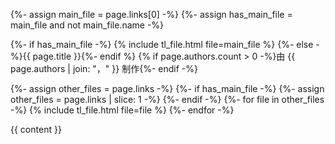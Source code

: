 ---
---

<!--
#      title: ""
#      # 汉化作者
#      authors:
#        - ""
#      links:
#        -
#          # 头一项不需要 name
#          name: ""
#          url: ""
#          # 网盘提取码
#          passcode: ""
#          # 可以放“压缩包提取码”之类的东西
#          notes: ""
-->

{%- assign main_file = page.links[0] -%}
{%- assign has_main_file = main_file and not main_file.name -%}

{%- if has_main_file -%}
{% include tl_file.html file=main_file %}
{%- else -%}{{ page.title }}{%- endif %} {% if page.authors.count > 0 -%}由 {{ page.authors | join: "，" }} 制作{%- endif -%}

{%- assign other_files = page.links -%}
{%- if has_main_file -%}
{%- assign other_files = page.links | slice: 1 -%}
{%- endif -%}
{%- for file in other_files -%}
{% include tl_file.html file=file %} 
{%- endfor -%}

{{ content }}
